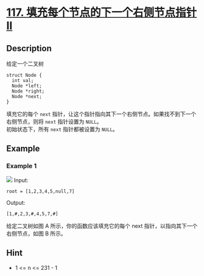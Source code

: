 # [117. 填充每个节点的下一个右侧节点指针 II](https://leetcode-cn.com/problems/populating-next-right-pointers-in-each-node-ii/)
## Description
给定一个二叉树  
```
struct Node {
  int val;
  Node *left;
  Node *right;
  Node *next;
}
```
填充它的每个 `next` 指针，让这个指针指向其下一个右侧节点。如果找不到下一个右侧节点，则将 `next` 指针设置为 `NULL`。  
初始状态下，所有 `next` 指针都被设置为 `NULL`。  
## Example
### Example 1
![](https://assets.leetcode.com/uploads/2019/02/15/117_sample.png)
Input:  
```
root = [1,2,3,4,5,null,7]
```
Output:
```
[1,#,2,3,#,4,5,7,#]
```
给定二叉树如图 A 所示，你的函数应该填充它的每个 next 指针，以指向其下一个右侧节点，如图 B 所示。
## Hint
- 1 <= n <= 231 - 1
